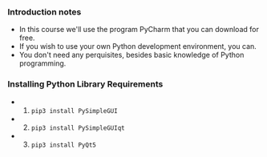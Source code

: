 ### Introduction notes
- In this course we'll use the program PyCharm that you can download for free.
- If you wish to use your own Python development environment, you can.
- You don't need any perquisites, besides basic knowledge of Python programming.

### Installing Python Library Requirements
- 1. `pip3 install PySimpleGUI`
- 2. `pip3 install PySimpleGUIqt`
- 3. `pip3 install PyQt5`

